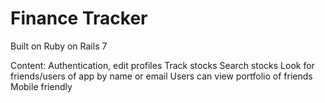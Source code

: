 # Finance Tracker
Built on Ruby on Rails 7

Content:
Authentication, edit profiles
Track stocks
Search stocks
Look for friends/users of app by name or email
Users can view portfolio of friends
Mobile friendly